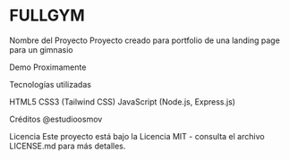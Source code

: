 # FULLGYM

Nombre del Proyecto
Proyecto creado para portfolio de una landing page para un gimnasio

Demo
Proximamente

Tecnologías utilizadas

HTML5
CSS3 (Tailwind CSS)
JavaScript (Node.js, Express.js)

Créditos
@estudioosmov

Licencia
Este proyecto está bajo la Licencia MIT - consulta el archivo LICENSE.md para más detalles.
